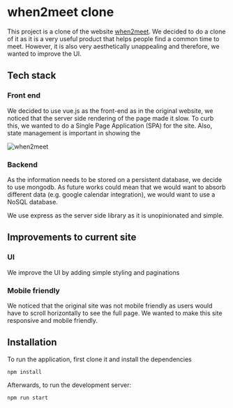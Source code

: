 # when2meet clone
This project is a clone of the website [when2meet](when2meet.com). We decided to do a clone of it as it is a very useful product that helps people find a common time to meet. However, it is also very aesthetically unappealing and therefore, we wanted to improve the UI.

## Tech stack

### Front end
We decided to use vue.js as the front-end as in the original website, we noticed that the server side rendering of the page made it slow. To curb this, we wanted to do a Single Page Application (SPA) for the site. Also, state management is important in showing the

![when2meet](https://i.imgur.com/OmHqf1L.png)

### Backend

As the information needs to be stored on a persistent database, we decide to use mongodb. As future works could mean that we would want to absorb different data (e.g. google calendar integration), we would want to use a NoSQL database.

We use express as the server side library as it is unopinionated and simple.

## Improvements to current site
### UI
We improve the UI by adding simple styling and paginations

### Mobile friendly
We noticed that the original site was not mobile friendly as users would have to scroll horizontally to see the full page. We wanted to make this site responsive and mobile friendly.

## Installation

To run the application, first clone it and install the dependencies
```
npm install
```
Afterwards, to run the development server:
```
npm run start
```
